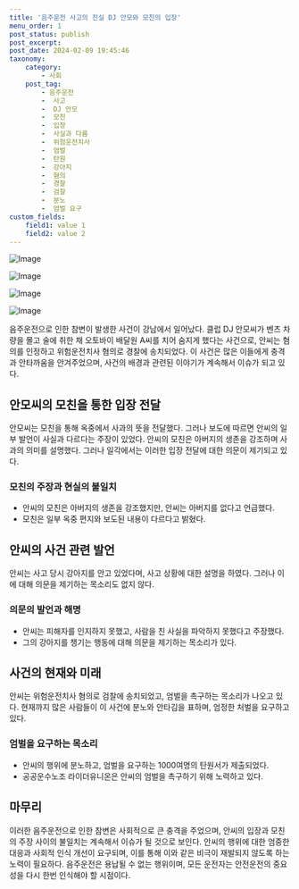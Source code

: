 ```yaml
---
title: '음주운전 사고의 진실 DJ 안모와 모친의 입장'
menu_order: 1
post_status: publish
post_excerpt: 
post_date: 2024-02-09 19:45:46
taxonomy:
    category:
        - 사회
    post_tag:
        - 음주운전
        -  사고
        -  DJ 안모
        -  모친
        -  입장
        -  사실과 다름
        -  위험운전치사
        -  엄벌
        -  탄원
        -  강아지
        -  혐의
        -  경찰
        -  검찰
        -  분노
        -  엄벌 요구
custom_fields:
    field1: value 1
    field2: value 2
---
```


![Image](https://imgnews.pstatic.net/image/005/2024/02/09/2024020910340137899_1707442458_0019150768_20240209105802114.jpg?type=w647)

![Image](https://imgnews.pstatic.net/image/005/2024/02/09/2024020910350437900_1707443761_0019150768_20240209105802121.jpg?type=w647)

![Image](https://imgnews.pstatic.net/image/005/2024/02/09/2024020605340933649_1707165249_0019150768_20240209105802128.jpg?type=w647)

![Image](https://imgnews.pstatic.net/image/005/2024/02/09/2024020605353333651_1707165333_0019150768_20240209105802132.jpg?type=w647)

음주운전으로 인한 참변이 발생한 사건이 강남에서 일어났다. 클럽 DJ 안모씨가 벤츠 차량을 몰고 술에 취한 채 오토바이 배달원 A씨를 치어 숨지게 했다는 사건으로, 안씨는 혐의를 인정하고 위험운전치사 혐의로 경찰에 송치되었다. 이 사건은 많은 이들에게 충격과 안타까움을 안겨주었으며, 사건의 배경과 관련된 이야기가 계속해서 이슈가 되고 있다.
## 안모씨의 모친을 통한 입장 전달
안모씨는 모친을 통해 옥중에서 사과의 뜻을 전달했다. 그러나 보도에 따르면 안씨의 일부 발언이 사실과 다르다는 주장이 있었다. 안씨의 모친은 아버지의 생존을 강조하며 사과의 의미를 설명했다. 그러나 일각에서는 이러한 입장 전달에 대한 의문이 제기되고 있다.
### 모친의 주장과 현실의 불일치
- 안씨의 모친은 아버지의 생존을 강조했지만, 안씨는 아버지를 없다고 언급했다.
- 모친은 일부 옥중 편지와 보도된 내용이 다르다고 밝혔다.
## 안씨의 사건 관련 발언
안씨는 사고 당시 강아지를 안고 있었다며, 사고 상황에 대한 설명을 하였다. 그러나 이에 대해 의문을 제기하는 목소리도 없지 않다.
### 의문의 발언과 해명
- 안씨는 피해자를 인지하지 못했고, 사람을 친 사실을 파악하지 못했다고 주장했다.
- 그의 강아지를 챙기는 행동에 대해 의문을 제기하는 목소리가 있다.
## 사건의 현재와 미래
안씨는 위험운전치사 혐의로 검찰에 송치되었고, 엄벌을 촉구하는 목소리가 나오고 있다. 현재까지 많은 사람들이 이 사건에 분노와 안타김을 표하며, 엄정한 처벌을 요구하고 있다.
### 엄벌을 요구하는 목소리
- 안씨의 행위에 분노하고, 엄벌을 요구하는 1000여명의 탄원서가 제출되었다.
- 공공운수노조 라이더유니온은 안씨의 엄벌을 촉구하기 위해 노력하고 있다.
## 마무리
이러한 음주운전으로 인한 참변은 사회적으로 큰 충격을 주었으며, 안씨의 입장과 모친의 주장 사이의 불일치는 계속해서 이슈가 될 것으로 보인다. 안씨의 행위에 대한 엄중한 대응과 사회적 인식 개선이 요구되며, 이를 통해 이와 같은 비극이 재발되지 않도록 하는 노력이 필요하다. 음주운전은 용납될 수 없는 행위이며, 모든 운전자는 안전운전의 중요성을 다시 한번 인식해야 할 시점이다.
